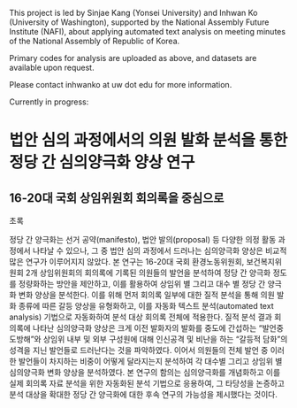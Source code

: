 This project is led by Sinjae Kang (Yonsei University) and Inhwan Ko (University of Washington), supported by the National Assembly Future Institute (NAFI), about applying automated text analysis on meeting minutes of the National Assembly of Republic of Korea.

Primary codes for analysis are uploaded as above, and datasets are available upon request.

Please contact inhwanko at uw dot edu for more information. 


Currently in progress:

# 법안 심의 과정에서의 의원 발화 분석을 통한 정당 간 심의양극화 양상 연구
## 16-20대 국회 상임위원회 회의록을 중심으로


초록

정당 간 양극화는 선거 공약(manifesto), 법안 발의(proposal) 등 다양한 의정 활동 과정에서 나타날 수 있으나, 그 중 법안 심의 과정에서 드러나는 심의양극화 양상은 비교적 많은 연구가 이루어지지 않았다. 본 연구는 16-20대 국회 환경노동위원회, 보건복지위원회 2개 상임위원회의 회의록에 기록된 의원들의 발언을 분석하여 정당 간 양극화 정도를 정량화하는 방안을 제안하고, 이를 활용하여 상임위 별 그리고 대수 별 정당 간 양극화 변화 양상을 분석한다. 이를 위해 먼저 회의록 일부에 대한 질적 분석을 통해 의원 발화 종류에 따른 갈등 양상을 유형화하고, 이를 자동화 텍스트 분석(automated text analysis) 기법으로 자동화하여 분석 대상 회의록 전체에 적용한다. 질적 분석 결과 회의록에 나타난 심의양극화 양상은 크게 이전 발화자의 발화를 중도에 간섭하는 “발언중도방해”와 상임위 내부 및 외부 구성원에 대해 인신공격 및 비난을 하는 “갈등적 담화”의 성격을 지닌 발언들로 드러난다는 것을 파악하였다. 이어서 의원들의 전체 발언 중 이러한 발언들이 차지하는 비중이 어떻게 달라지는지 분석하여 각 대수별 그리고 상임위 별 심의양극화 변화 양상을 분석하였다. 본 연구의 함의는 심의양극화를 개념화하고 이를 실제 회의록 자료 분석을 위한 자동화된 분석 기법으로 응용하여, 그 타당성을 논증하고 분석 대상을 확대한 정당 간 양극화에 대한 후속 연구의 가능성을 제시했다는 것이다. 
